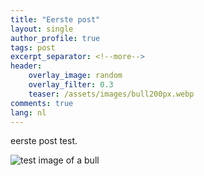 ```yaml
---
title: "Eerste post"
layout: single
author_profile: true
tags: post
excerpt_separator: <!--more-->
header:
    overlay_image: random
    overlay_filter: 0.3
    teaser: /assets/images/bull200px.webp
comments: true
lang: nl
---
```

eerste post test. <!--more-->

![test image of a bull](/assets/images/bull1.png)

